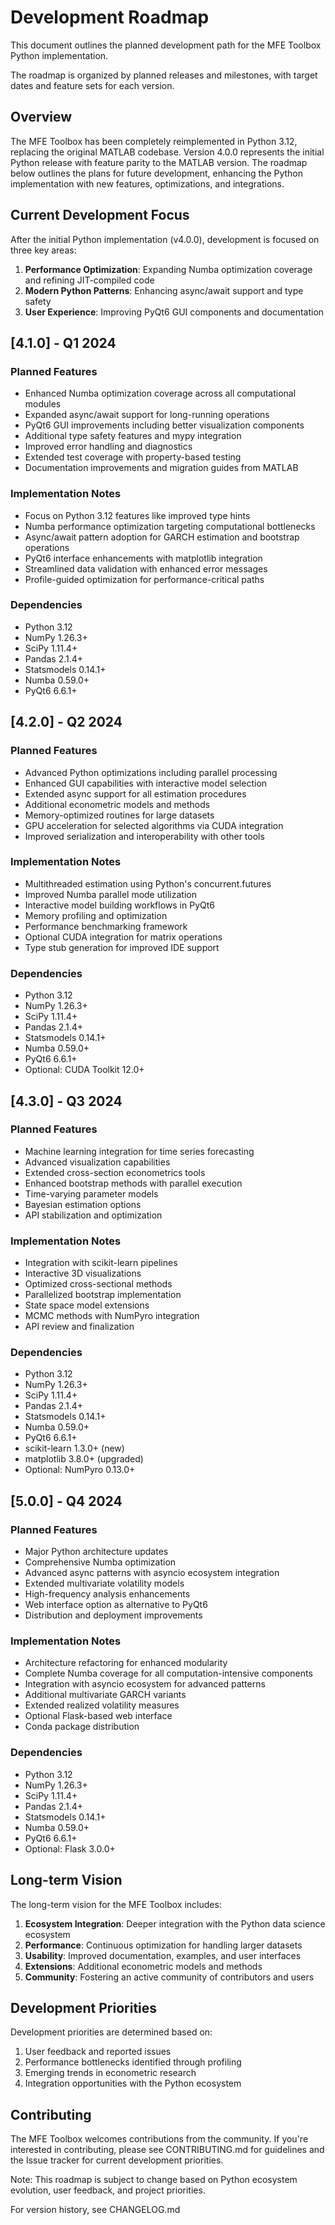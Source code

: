 # Development Roadmap

This document outlines the planned development path for the MFE Toolbox Python implementation.

The roadmap is organized by planned releases and milestones, with target dates and feature sets for each version.

## Overview

The MFE Toolbox has been completely reimplemented in Python 3.12, replacing the original MATLAB codebase. Version 4.0.0 represents the initial Python release with feature parity to the MATLAB version. The roadmap below outlines the plans for future development, enhancing the Python implementation with new features, optimizations, and integrations.

## Current Development Focus

After the initial Python implementation (v4.0.0), development is focused on three key areas:

1. **Performance Optimization**: Expanding Numba optimization coverage and refining JIT-compiled code
2. **Modern Python Patterns**: Enhancing async/await support and type safety
3. **User Experience**: Improving PyQt6 GUI components and documentation

## [4.1.0] - Q1 2024

### Planned Features
- Enhanced Numba optimization coverage across all computational modules
- Expanded async/await support for long-running operations
- PyQt6 GUI improvements including better visualization components
- Additional type safety features and mypy integration
- Improved error handling and diagnostics
- Extended test coverage with property-based testing
- Documentation improvements and migration guides from MATLAB

### Implementation Notes
- Focus on Python 3.12 features like improved type hints
- Numba performance optimization targeting computational bottlenecks
- Async/await pattern adoption for GARCH estimation and bootstrap operations
- PyQt6 interface enhancements with matplotlib integration
- Streamlined data validation with enhanced error messages
- Profile-guided optimization for performance-critical paths

### Dependencies
- Python 3.12
- NumPy 1.26.3+
- SciPy 1.11.4+
- Pandas 2.1.4+
- Statsmodels 0.14.1+
- Numba 0.59.0+
- PyQt6 6.6.1+

## [4.2.0] - Q2 2024

### Planned Features
- Advanced Python optimizations including parallel processing
- Enhanced GUI capabilities with interactive model selection
- Extended async support for all estimation procedures
- Additional econometric models and methods
- Memory-optimized routines for large datasets
- GPU acceleration for selected algorithms via CUDA integration
- Improved serialization and interoperability with other tools

### Implementation Notes
- Multithreaded estimation using Python's concurrent.futures
- Improved Numba parallel mode utilization
- Interactive model building workflows in PyQt6
- Memory profiling and optimization
- Performance benchmarking framework
- Optional CUDA integration for matrix operations
- Type stub generation for improved IDE support

### Dependencies
- Python 3.12
- NumPy 1.26.3+
- SciPy 1.11.4+
- Pandas 2.1.4+
- Statsmodels 0.14.1+
- Numba 0.59.0+
- PyQt6 6.6.1+
- Optional: CUDA Toolkit 12.0+

## [4.3.0] - Q3 2024

### Planned Features
- Machine learning integration for time series forecasting
- Advanced visualization capabilities
- Extended cross-section econometrics tools
- Enhanced bootstrap methods with parallel execution
- Time-varying parameter models
- Bayesian estimation options
- API stabilization and optimization

### Implementation Notes
- Integration with scikit-learn pipelines
- Interactive 3D visualizations
- Optimized cross-sectional methods
- Parallelized bootstrap implementation
- State space model extensions
- MCMC methods with NumPyro integration
- API review and finalization

### Dependencies
- Python 3.12
- NumPy 1.26.3+
- SciPy 1.11.4+
- Pandas 2.1.4+
- Statsmodels 0.14.1+
- Numba 0.59.0+
- PyQt6 6.6.1+
- scikit-learn 1.3.0+ (new)
- matplotlib 3.8.0+ (upgraded)
- Optional: NumPyro 0.13.0+

## [5.0.0] - Q4 2024

### Planned Features
- Major Python architecture updates
- Comprehensive Numba optimization
- Advanced async patterns with asyncio ecosystem integration
- Extended multivariate volatility models
- High-frequency analysis enhancements
- Web interface option as alternative to PyQt6
- Distribution and deployment improvements

### Implementation Notes
- Architecture refactoring for enhanced modularity
- Complete Numba coverage for all computation-intensive components
- Integration with asyncio ecosystem for advanced patterns
- Additional multivariate GARCH variants
- Extended realized volatility measures
- Optional Flask-based web interface
- Conda package distribution

### Dependencies
- Python 3.12
- NumPy 1.26.3+
- SciPy 1.11.4+
- Pandas 2.1.4+
- Statsmodels 0.14.1+
- Numba 0.59.0+
- PyQt6 6.6.1+
- Optional: Flask 3.0.0+

## Long-term Vision

The long-term vision for the MFE Toolbox includes:

1. **Ecosystem Integration**: Deeper integration with the Python data science ecosystem
2. **Performance**: Continuous optimization for handling larger datasets
3. **Usability**: Improved documentation, examples, and user interfaces
4. **Extensions**: Additional econometric models and methods
5. **Community**: Fostering an active community of contributors and users

## Development Priorities

Development priorities are determined based on:

1. User feedback and reported issues
2. Performance bottlenecks identified through profiling
3. Emerging trends in econometric research
4. Integration opportunities with the Python ecosystem

## Contributing

The MFE Toolbox welcomes contributions from the community. If you're interested in contributing, please see CONTRIBUTING.md for guidelines and the Issue tracker for current development priorities.

Note: This roadmap is subject to change based on Python ecosystem evolution, user feedback, and project priorities.

For version history, see CHANGELOG.md